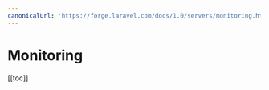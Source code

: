 ```yaml
---
canonicalUrl: 'https://forge.laravel.com/docs/1.0/servers/monitoring.html'
---
```

# Monitoring

[[toc]]
